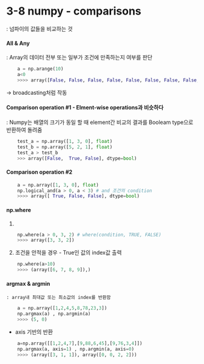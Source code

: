 # 3-8 numpy - comparisons
: 넘파이의 값들을 비교하는 것

#### All & Any
: Array의 데이터 전부 또는 일부가 조건에 만족하는지 여부를 판단

``` python
    a = np.arange(10)
    a<0
    >>>> array([False, False, False, False, False, False, False, False, False, False], dtype=bool)
```
-> broadcasting처럼 작동

#### Comparison operation #1 - Elment-wise operations과 비슷하다
: Numpy는 배열의 크기가 동일 할 때
      element간 비교의 결과를 Booleam type으로 반환하여 돌려줌

``` python
    test_a = np.array([1, 3, 0], float)
    test_b = np.array([5, 2, 1], float)
    test_a > test_b 
    >>> array([False,  True, False], dtype=bool)
```

#### Comparison operation #2
``` python
    a = np.array([1, 3, 0], float)
    np.logical_and(a > 0, a < 3) # and 조건의 condition
    >>>> array([ True, False, False], dtype=bool)
```

#### np.where
1.
```python
    np.where(a > 0, 3, 2) # where(condition, TRUE, FALSE)
    >>>> array([3, 3, 2])
```

2. 조건을 안적을 경우 - True인 값의 index값 출력
```python
    np.where(a>10)
    >>>> (array([6, 7, 8, 9]),)
```

#### argmax & argmin
    : array내 최대값 또는 최소값의 index를 반환함

```python
    a = np.array([1,2,4,5,8,78,23,3])
    np.argmax(a) , np.argmin(a)
    >>>> (5, 0)
```

- axis 기반의 반환
````python 
    a=np.array([[1,2,4,7],[9,88,6,45],[9,76,3,4]])
    np.argmax(a, axis=1) , np.argmin(a, axis=0)
    >>>> (array([3, 1, 1]), array([0, 0, 2, 2]))
````

